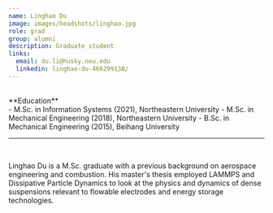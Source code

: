 ```yaml
---
name: Linghao Du
image: images/headshots/linghao.jpg
role: grad
group: alumni
description: Graduate student
links:
  email: du.li@husky.neu.edu
  linkedin: linghao-du-466299138/
---
```


<br>
**Education**
<br>
- M.Sc. in Information Systems (2021), Northeastern University
- M.Sc. in Mechanical Engineering (2018), Northeastern University
- B.Sc. in Mechanical Engineering (2015), Beihang University
<br>
<hr>
<br>

Linghao Du is a M.Sc. graduate with a previous background on aerospace engineering and combustion. His master's thesis employed LAMMPS and Dissipative Particle Dynamics to look at the physics and dynamics of dense suspensions relevant to flowable electrodes and energy storage technologies.